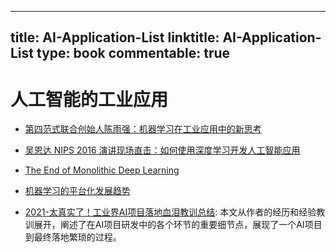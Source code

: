 
---
title: AI-Application-List
linktitle: AI-Application-List
type: book
commentable: true
---

# 人工智能的工业应用

- [第四范式联合创始人陈雨强：机器学习在工业应用中的新思考](http://mp.weixin.qq.com/s?__biz=MzA3MzI4MjgzMw==&mid=2650721682&idx=1&sn=6bdbf5739bb312449cb60cb6679f98d2&chksm=871b09ecb06c80fa59dba741fb79e44021d5ae16f67488c38b3fb477235a203931da86c829bc&mpshare=1&scene=23&srcid=1222rwLnKVM0ecyUZ7qVKyzy#rd)

- [吴恩达 NIPS 2016 演讲现场直击：如何使用深度学习开发人工智能应用](https://zhuanlan.zhihu.com/p/24204588)

- [The End of Monolithic Deep Learning](https://medium.com/intuitionmachine/the-end-of-monolithic-deep-learning-86937c86bc1f#.e544h2bin)

- [机器学习的平台化发展趋势](https://zhuanlan.zhihu.com/p/24512393)

- [2021-太真实了！工业界AI项目落地血泪教训总结](https://cubox.pro/c/plxrJm): 本文从作者的经历和经验教训展开，阐述了在AI项目研发中的各个环节的重要细节点，展现了一个AI项目到最终落地繁琐的过程。
    